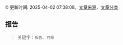 :alarm_clock: 更新时间: 2025-04-02 07:38:08。[文章来源](/README.md)、[文章分类](/TAGS.md)

## 报告


> 关键字：`报告`、`月报`



